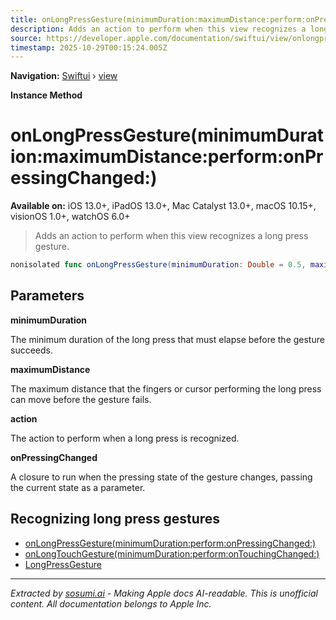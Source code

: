 ```yaml
---
title: onLongPressGesture(minimumDuration:maximumDistance:perform:onPressingChanged:)
description: Adds an action to perform when this view recognizes a long press gesture.
source: https://developer.apple.com/documentation/swiftui/view/onlongpressgesture(minimumduration:maximumdistance:perform:onpressingchanged:)
timestamp: 2025-10-29T00:15:24.005Z
---
```


**Navigation:** [Swiftui](/documentation/swiftui) › [view](/documentation/swiftui/view)

**Instance Method**

# onLongPressGesture(minimumDuration:maximumDistance:perform:onPressingChanged:)

**Available on:** iOS 13.0+, iPadOS 13.0+, Mac Catalyst 13.0+, macOS 10.15+, visionOS 1.0+, watchOS 6.0+

> Adds an action to perform when this view recognizes a long press gesture.

```swift
nonisolated func onLongPressGesture(minimumDuration: Double = 0.5, maximumDistance: CGFloat = 10, perform action: @escaping () -> Void, onPressingChanged: ((Bool) -> Void)? = nil) -> some View
```

## Parameters

**minimumDuration**

The minimum duration of the long press that must elapse before the gesture succeeds.



**maximumDistance**

The maximum distance that the fingers or cursor performing the long press can move before the gesture fails.



**action**

The action to perform when a long press is recognized.



**onPressingChanged**

A closure to run when the pressing state of the gesture changes, passing the current state as a parameter.



## Recognizing long press gestures

- [onLongPressGesture(minimumDuration:perform:onPressingChanged:)](/documentation/swiftui/view/onlongpressgesture(minimumduration:perform:onpressingchanged:))
- [onLongTouchGesture(minimumDuration:perform:onTouchingChanged:)](/documentation/swiftui/view/onlongtouchgesture(minimumduration:perform:ontouchingchanged:))
- [LongPressGesture](/documentation/swiftui/longpressgesture)

---

*Extracted by [sosumi.ai](https://sosumi.ai) - Making Apple docs AI-readable.*
*This is unofficial content. All documentation belongs to Apple Inc.*
